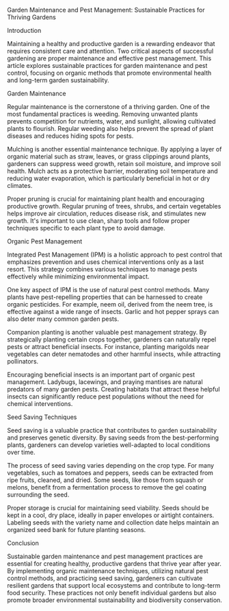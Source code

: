 Garden Maintenance and Pest Management: Sustainable Practices for Thriving Gardens

Introduction

Maintaining a healthy and productive garden is a rewarding endeavor that requires consistent care and attention. Two critical aspects of successful gardening are proper maintenance and effective pest management. This article explores sustainable practices for garden maintenance and pest control, focusing on organic methods that promote environmental health and long-term garden sustainability.

Garden Maintenance

Regular maintenance is the cornerstone of a thriving garden. One of the most fundamental practices is weeding. Removing unwanted plants prevents competition for nutrients, water, and sunlight, allowing cultivated plants to flourish. Regular weeding also helps prevent the spread of plant diseases and reduces hiding spots for pests.

Mulching is another essential maintenance technique. By applying a layer of organic material such as straw, leaves, or grass clippings around plants, gardeners can suppress weed growth, retain soil moisture, and improve soil health. Mulch acts as a protective barrier, moderating soil temperature and reducing water evaporation, which is particularly beneficial in hot or dry climates.

Proper pruning is crucial for maintaining plant health and encouraging productive growth. Regular pruning of trees, shrubs, and certain vegetables helps improve air circulation, reduces disease risk, and stimulates new growth. It's important to use clean, sharp tools and follow proper techniques specific to each plant type to avoid damage.

Organic Pest Management

Integrated Pest Management (IPM) is a holistic approach to pest control that emphasizes prevention and uses chemical interventions only as a last resort. This strategy combines various techniques to manage pests effectively while minimizing environmental impact.

One key aspect of IPM is the use of natural pest control methods. Many plants have pest-repelling properties that can be harnessed to create organic pesticides. For example, neem oil, derived from the neem tree, is effective against a wide range of insects. Garlic and hot pepper sprays can also deter many common garden pests.

Companion planting is another valuable pest management strategy. By strategically planting certain crops together, gardeners can naturally repel pests or attract beneficial insects. For instance, planting marigolds near vegetables can deter nematodes and other harmful insects, while attracting pollinators.

Encouraging beneficial insects is an important part of organic pest management. Ladybugs, lacewings, and praying mantises are natural predators of many garden pests. Creating habitats that attract these helpful insects can significantly reduce pest populations without the need for chemical interventions.

Seed Saving Techniques

Seed saving is a valuable practice that contributes to garden sustainability and preserves genetic diversity. By saving seeds from the best-performing plants, gardeners can develop varieties well-adapted to local conditions over time.

The process of seed saving varies depending on the crop type. For many vegetables, such as tomatoes and peppers, seeds can be extracted from ripe fruits, cleaned, and dried. Some seeds, like those from squash or melons, benefit from a fermentation process to remove the gel coating surrounding the seed.

Proper storage is crucial for maintaining seed viability. Seeds should be kept in a cool, dry place, ideally in paper envelopes or airtight containers. Labeling seeds with the variety name and collection date helps maintain an organized seed bank for future planting seasons.

Conclusion

Sustainable garden maintenance and pest management practices are essential for creating healthy, productive gardens that thrive year after year. By implementing organic maintenance techniques, utilizing natural pest control methods, and practicing seed saving, gardeners can cultivate resilient gardens that support local ecosystems and contribute to long-term food security. These practices not only benefit individual gardens but also promote broader environmental sustainability and biodiversity conservation.